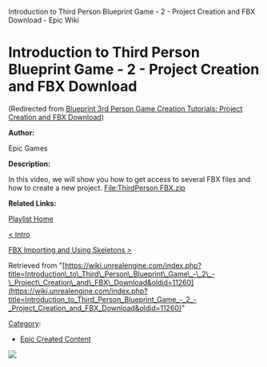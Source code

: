 Introduction to Third Person Blueprint Game - 2 - Project Creation and FBX Download - Epic Wiki                     

Introduction to Third Person Blueprint Game - 2 - Project Creation and FBX Download
===================================================================================

(Redirected from [Blueprint 3rd Person Game Creation Tutorials: Project Creation and FBX Download](/index.php?title=Blueprint_3rd_Person_Game_Creation_Tutorials:_Project_Creation_and_FBX_Download&redirect=no "Blueprint 3rd Person Game Creation Tutorials: Project Creation and FBX Download"))

  

**Author:**

Epic Games

**Description:**

In this video, we will show you how to get access to several FBX files and how to create a new project. [File:ThirdPerson FBX.zip](/File:ThirdPerson_FBX.zip "File:ThirdPerson FBX.zip")

**Related Links:**

[Playlist Home](/Category:Epic_Video_Playlists "Category:Epic Video Playlists")

[< Intro](/Introduction_to_Third_Person_Blueprint_Game_-_1_-_Intro "Introduction to Third Person Blueprint Game - 1 - Intro")

[FBX Importing and Using Skeletons >](/Introduction_to_Third_Person_Blueprint_Game_-_3_-_FBX_Importing_and_Using_Skeletons "Introduction to Third Person Blueprint Game - 3 - FBX Importing and Using Skeletons")

Retrieved from "[https://wiki.unrealengine.com/index.php?title=Introduction\_to\_Third\_Person\_Blueprint\_Game\_-\_2\_-\_Project\_Creation\_and\_FBX\_Download&oldid=11260](https://wiki.unrealengine.com/index.php?title=Introduction_to_Third_Person_Blueprint_Game_-_2_-_Project_Creation_and_FBX_Download&oldid=11260)"

[Category](/Special:Categories "Special:Categories"):

*   [Epic Created Content](/Category:Epic_Created_Content "Category:Epic Created Content")

  ![](https://tracking.unrealengine.com/track.png)